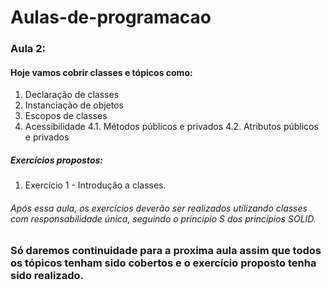# Aulas-de-programacao

### Aula 2:

#### Hoje vamos cobrir classes e tópicos como:

1. Declaração de classes
2. Instanciação de objetos
3. Escopos de classes
4. Acessibilidade
    4.1. Métodos públicos e privados
    4.2. Atributos públicos e privados

##### Exercícios propostos:

1. Exercício 1 - Introdução a classes.

###### Após essa aula, os exercícios deverão ser realizados utilizando classes com responsabilidade única, seguindo o princípio S dos princípios SOLID.

### Só daremos continuidade para a proxima aula assim que todos os tópicos tenham sido cobertos e o exercício proposto tenha sido realizado. 